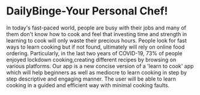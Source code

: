 # DailyBinge-Your Personal Chef!
In today's fast-paced world, people are busy with their jobs and many of them don't know how to cook and feel that investing time and strength in learning to cook will only waste their precious hours.
People look for fast ways to learn cooking but if not found, ultimately will rely on online food ordering. 
Particularly, in the last two years of COVID-19, 73% of people enjoyed lockdown cooking,creating different recipes by browsing on various platforms. 
Our app is a new concise version of a 'learn to cook' app which will help beginners as well as mediocre to learn cooking in step by step descriptive and engaging manner.
The user will be able to learn cooking in a guided and efficient way with minimal cooking faults.

